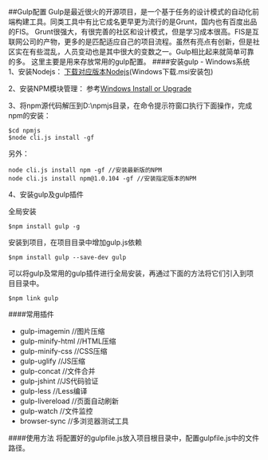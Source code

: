 ##Gulp配置
Gulp是最近很火的开源项目，是一个基于任务的设计模式的自动化前端构建工具。同类工具中有比它成名更早更为流行的是Grunt，国内也有百度出品的FIS。
Grunt很强大，有很完善的社区和设计模式，但是学习成本很高。FIS是互联网公司的产物，更多的是匹配适应自己的项目流程。虽然有亮点有创新，但是社区实在有些混乱，人员变动也是其中很大的变数之一。Gulp相比起来就简单可靠的多。
这里主要是用来存放常用的gulp配置。
####安装gulp - Windows系统
1、安装Nodejs：
[下载对应版本Nodejs](https://nodejs.org/download/)(Windows下载.msi安装包)


2、安装NPM模块管理：
参考[Windows Install or Upgrade](https://github.com/npm/npm#windows-install-or-upgrade)


3、将npm源代码解压到D:\npmjs目录，在命令提示符窗口执行下面操作，完成npm的安装：

    $cd npmjs
    $node cli.js install -gf

 另外：
 

    node cli.js install npm -gf //安装最新版的NPM
    node cli.js install npm@1.0.104 -gf //安装指定版本的NPM


4、安装gulp及gulp插件

全局安装

    $npm install gulp -g


安装到项目，在项目目录中增加gulp.js依赖

    $npm install gulp --save-dev gulp


可以将gulp及常用的gulp插件进行全局安装，再通过下面的方法将它们引入到项目目录中。

    $npm link gulp


####常用插件
+ gulp-imagemin //图片压缩
+ gulp-minify-html //HTML压缩
+ gulp-minify-css //CSS压缩
+ gulp-uglify //JS压缩
+ gulp-concat //文件合并
+ gulp-jshint //JS代码验证
+ gulp-less //Less编译
+ gulp-livereload //页面自动刷新
+ gulp-watch //文件监控
+ browser-sync //多浏览器测试工具

####使用方法
将配置好的gulpfile.js放入项目根目录中，配置gulpfile.js中的文件路径。
